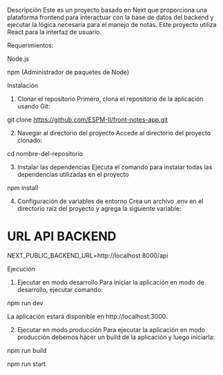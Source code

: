 Descripción
Este es un proyecto basado en Next que proporciona una plataforma frontend para interactuar con la base de datos del backend y ejecutar la lógica necesaria para el manejo de notas. Este proyecto utiliza React para la interfaz de usuario.

Requerimientos:

Node.js 

npm (Administrador de paquetes de Node)

Instalación
1. Clonar el repositorio
Primero, clona el repositorio de la aplicación usando Git:

git clone <https://github.com/ESPM-II/front-notes-app.git>

2. Navegar al directorio del proyecto
Accede al directorio del proyecto clonado:

cd nombre-del-repositorio

3. Instalar las dependencias
Ejecuta el comando para instalar todas las dependencias utilizadas en el proyecto

npm install

4. Configuración de variables de entorno
Crea un archivo .env en el directorio raíz del proyecto y agrega la siguiente variable:

# URL API BACKEND
NEXT_PUBLIC_BACKEND_URL=http://localhost:8000/api

Ejecución
1. Ejecutar en modo desarrollo
Para iniciar la aplicación en modo de desarrollo, ejecutar comando:

npm run dev

La aplicación estará disponible en http://localhost:3000.

2. Ejecutar en modo producción
Para ejecutar la aplicación en modo producción debemos hacer un build de la aplicación y luego iniciarla:

npm run build

npm run start
